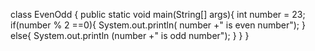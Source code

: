 class EvenOdd {
    public static void main(String[] args){
        int number = 23;
        if(number % 2 ==0){
            System.out.println( number +" is even number");
        }
        else{
           System.out.println (number +" is odd number");
             }
    }
    }

